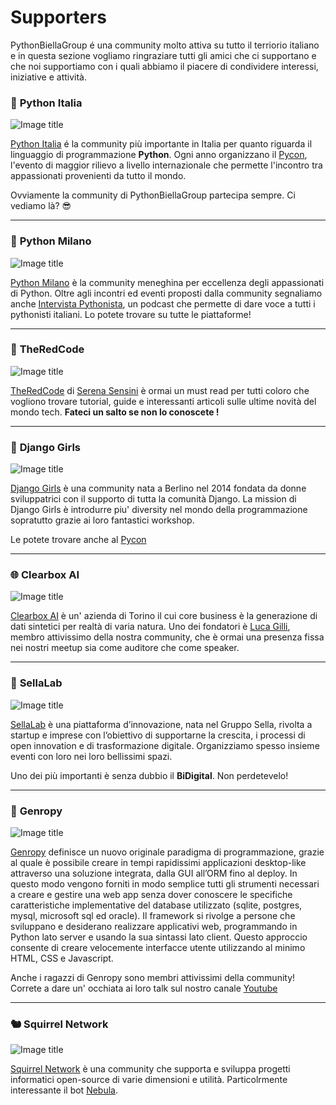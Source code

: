 # Supporters

PythonBiellaGroup é una community molto attiva su tutto il terriorio italiano e in questa sezione vogliamo ringraziare tutti gli amici che ci supportano e che noi supportiamo con i quali abbiamo il piacere di condividere interessi, iniziative e attività.

### 🐍 **Python Italia**
![Image title](/docs/../../img/supporters/python_italia_logo.png)

[Python Italia](http://www.python.it/) é la community più importante in Italia per quanto riguarda il linguaggio di programmazione **Python**. Ogni anno organizzano il [Pycon](https://pycon.it/en), l'evento di maggior rilievo a livello internazionale che permette l'incontro tra appassionati provenienti da tutto il mondo.

Ovviamente la community di PythonBiellaGroup partecipa sempre. Ci vediamo là? 😎

---

### 🐉 **Python Milano**

![Image title](/docs/../../img/supporters/pymi_logo.jpeg)

[Python Milano](https://milano.python.it/) è la community meneghina per eccellenza degli appassionati di Python. Oltre agli incontri ed eventi proposti dalla community segnaliamo anche [Intervista Pythonista](https://intervistapythonista.com/), un podcast che permette di dare voce a tutti i pythonisti italiani. Lo potete trovare su tutte le piattaforme!


---

### 🎒 **TheRedCode**

![Image title](/docs/../../img/supporters/theredcode_logo.png)

[TheRedCode](https://www.theredcode.it) di [Serena Sensini](https://www.linkedin.com/in/serena-sensini/?originalSubdomain=it) è ormai un must read per tutti coloro che vogliono trovare tutorial, guide e interessanti articoli sulle ultime novità del mondo tech. **Fateci un salto se non lo conoscete !**

---
### 👩 **Django Girls**

![Image title](/docs/../../img/supporters/django_girls_logo.png)

[Django Girls](https://www.fuzzybrains.org/) è una community nata a Berlino nel 2014 fondata da donne sviluppatrici con il supporto di tutta la comunità Django.
La mission di Django Girls è introdurre piu' diversity nel mondo della programmazione sopratutto grazie ai loro fantastici workshop.

Le potete trovare anche al [Pycon](https://djangogirls.org/en/pyconitalia/)


---
### 🌐 **Clearbox AI**

![Image title](/docs/../../img/supporters/clearboxai_logo.jpeg)

[Clearbox AI](https://www.clearbox.ai/) è un' azienda di Torino il cui core business è la generazione di dati sintetici per realtà di varia natura. Uno dei fondatori è [Luca Gilli](https://www.linkedin.com/in/luca-gilli/?originalSubdomain=it), membro attivissimo della nostra community, che è ormai una presenza fissa nei nostri meetup sia come auditore che come speaker.

---

### 🌌 **SellaLab**

![Image title](/docs/../../img/supporters/sellalab_logo.png)

[SellaLab](https://sellalab.com/) è una piattaforma d’innovazione, nata nel Gruppo Sella, rivolta a startup e imprese con l’obiettivo di supportarne la crescita, i processi di open innovation e di trasformazione digitale.
Organizziamo spesso insieme eventi con loro nei loro bellissimi spazi.

Uno dei più importanti è senza dubbio il **BiDigital**. Non perdetevelo!

---

### 👾 **Genropy**

![Image title](/docs/../../img/supporters/genropy_logo.png)

[Genropy](https://www.genropy.org/) definisce un nuovo originale paradigma di programmazione, grazie al quale è possibile creare in tempi rapidissimi applicazioni desktop-like attraverso una soluzione integrata, dalla GUI all’ORM fino al deploy. In questo modo vengono forniti in modo semplice tutti gli strumenti necessari a creare e gestire una web app senza dover conoscere le specifiche caratteristiche implementative del database utilizzato (sqlite, postgres, mysql, microsoft sql ed oracle).
Il framework si rivolge a persone che sviluppano e desiderano realizzare applicativi web, programmando in Python lato server e usando la sua sintassi lato client. Questo approccio consente di creare velocemente interfacce utente utilizzando al minimo HTML, CSS e Javascript.

Anche i ragazzi di Genropy sono membri attivissimi della community! Correte a dare un' occhiata ai loro talk sul nostro canale [Youtube](https://www.youtube.com/watch?v=41M-UL3lZs4&list=PLyaoAB2kb_ZHZbEblU86R6Vttwl-Cplr2&pp=iAQB)

---

### 🐿 **Squirrel Network**
![Image title](/docs/../../img/supporters/squirrel_network_logo.png)

[Squirrel Network](https://squirrel-network.online/#) è una community che supporta e sviluppa progetti informatici open-source di varie dimensioni e utilità.
Particolrmente interessante il bot [Nebula](https://squirrel-network.online/#api).
